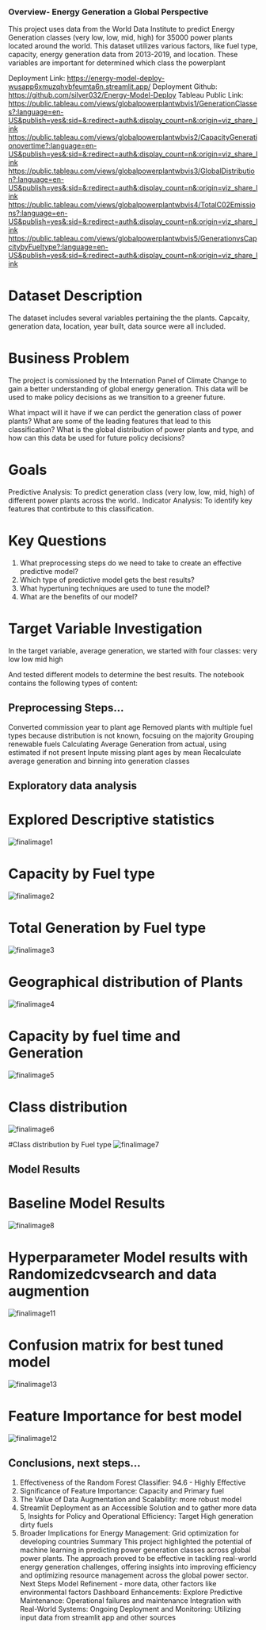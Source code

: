 ### Overview- Energy Generation a Global Perspective

This project uses data from the World Data Institute to predict Energy Generation classes (very low, low, mid, high) for 35000 power plants located around the world. This dataset utilizes various factors, like fuel type, capacity, energy generation data from 2013-2019, and location. These variables are important for determined which class the powerplant 

Deployment Link: https://energy-model-deploy-wusapp6xmuzqhvbfeumta6n.streamlit.app/
Deployment Github: https://github.com/silver032/Energy-Model-Deploy
Tableau Public Link: 
https://public.tableau.com/views/globalpowerplantwbvis1/GenerationClasses?:language=en-US&publish=yes&:sid=&:redirect=auth&:display_count=n&:origin=viz_share_link
https://public.tableau.com/views/globalpowerplantwbvis2/CapacityGenerationovertime?:language=en-US&publish=yes&:sid=&:redirect=auth&:display_count=n&:origin=viz_share_link
https://public.tableau.com/views/globalpowerplantwbvis3/GlobalDistribution?:language=en-US&publish=yes&:sid=&:redirect=auth&:display_count=n&:origin=viz_share_link
https://public.tableau.com/views/globalpowerplantwbvis4/TotalC02Emissions?:language=en-US&publish=yes&:sid=&:redirect=auth&:display_count=n&:origin=viz_share_link
https://public.tableau.com/views/globalpowerplantwbvis5/GenerationvsCapcitybyFueltype?:language=en-US&publish=yes&:sid=&:redirect=auth&:display_count=n&:origin=viz_share_link

# Dataset Description

The dataset includes several variables pertaining the the plants. Capcaity, generation data, location, year built, data source were all included. 

# Business Problem 

The project is comissioned by the Internation Panel of Climate Change to gain a better understanding of global energy generation. This data will be used to make policy decisions as we transition to a greener future. 

What impact will it have if we can perdict the generation class of power plants?
What are some of the leading features that lead to this classification?
What is the global distribution of power plants and type, and how can this data be used for future policy decisions?

# Goals

Predictive Analysis: To predict generation class (very low, low, mid, high) of different power plants across the world.. 
Indicator Analysis: To identify key features that contirbute to this classification. 

# Key Questions

1. What preprocessing steps do we need to take to create an effective predictive model?
2. Which type of predictive model gets the best results?
3. What hypertuning techniques are used to tune the model?
4. What are the benefits of our model?

# Target Variable Investigation

In the target variable, average generation, we started with four classes:
very low
low 
mid
high

And tested different models to determine the best results. 
The notebook contains the following types of content:

## Preprocessing Steps...
Converted commission year to plant age
Removed plants with multiple fuel types because distribution is not known, focsuing on the majority
Grouping renewable fuels
Calculating Average Generation from actual, using estimated if not present
Inpute missing plant ages by mean
Recalculate average generation and binning into generation classes

## Exploratory data analysis
# Explored Descriptive statistics
![finalimage1](https://github.com/silver032/Energy-Generation-Classifier-phase-5-project-/blob/main/images/finalimage1.png)

# Capacity by Fuel type
![finalimage2](https://github.com/silver032/Energy-Generation-Classifier-phase-5-project-/blob/main/images/finalimage2.png)

# Total Generation by Fuel type
![finalimage3](https://github.com/silver032/Energy-Generation-Classifier-phase-5-project-/blob/main/images/finalimage3.png)

# Geographical distribution of Plants 
![finalimage4](https://github.com/silver032/Energy-Generation-Classifier-phase-5-project-/blob/main/images/finalimage4.png)

# Capacity by fuel time and Generation
![finalimage5](https://github.com/silver032/Energy-Generation-Classifier-phase-5-project-/blob/main/images/finalimage5.png)

# Class distribution
![finalimage6](https://github.com/silver032/Energy-Generation-Classifier-phase-5-project-/blob/main/images/finalimage6.png)

#Class distribution by Fuel type
![finalimage7](https://github.com/silver032/Energy-Generation-Classifier-phase-5-project-/blob/main/images/finalimage7.png)

## Model Results
# Baseline Model Results
![finalimage8](https://github.com/silver032/Energy-Generation-Classifier-phase-5-project-/blob/main/images/finalimage9.png)

# Hyperparameter Model results with Randomizedcvsearch and data augmention
![finalimage11](https://github.com/silver032/Energy-Generation-Classifier-phase-5-project-/blob/main/images/finalimage11.png)

# Confusion matrix for best tuned model
![finalimage13](https://github.com/silver032/Energy-Generation-Classifier-phase-5-project-/blob/main/images/finalimage13.png)

# Feature Importance for best model
![finalimage12](https://github.com/silver032/Energy-Generation-Classifier-phase-5-project-/blob/main/images/finalimage12.png)


## Conclusions, next steps...
1. Effectiveness of the Random Forest Classifier: 94.6 - Highly Effective
2. Significance of Feature Importance: Capacity and Primary fuel 
3. The Value of Data Augmentation and Scalability: more robust model 
4. Streamlit Deployment as an Accessible Solution and to gather more data
5, Insights for Policy and Operational Efficiency: Target High generation dirty fuels
6. Broader Implications for Energy Management: Grid optimization for developing countries
Summary
This project highlighted the potential of machine learning in predicting power generation classes across global power plants. The approach proved to be effective in tackling real-world energy generation challenges, offering insights into improving efficiency and optimizing resource management across the global power sector.
Next Steps
Model Refinement - more data, other factors like environmental factors
Dashboard Enhancements:
Explore Predictive Maintenance: Operational failures and maintenance 
Integration with Real-World Systems:
Ongoing Deployment and Monitoring: Utilizing input data from streamlit app and other sources

